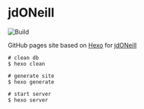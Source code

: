 # jdONeill
![Build](https://github.com/doneill/doneill.github.io/actions/workflows/build.yml/badge.svg)

GitHub pages site based on [Hexo](https://hexo.io/) for [jdONeill](https://jdoneill.com)

```
# clean db
$ hexo clean

# generate site
$ hexo generate

# start server
$ hexo server
```